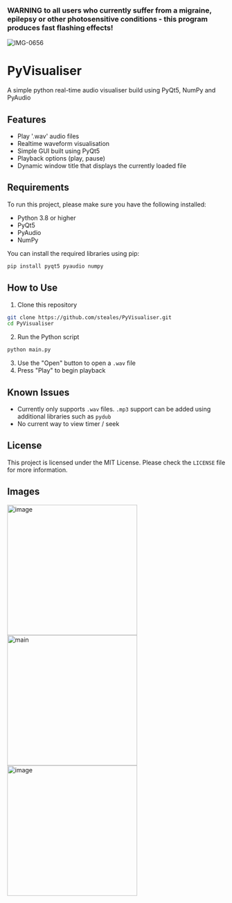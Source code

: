 ### WARNING to all users who currently suffer from a migraine, epilepsy or other photosensitive conditions - this program produces fast flashing effects!

<img src="https://i.ibb.co/mDCmYTt/IMG-0656.png" alt="IMG-0656" border="0">

# PyVisualiser
A simple python real-time audio visualiser build using PyQt5, NumPy and PyAudio

## Features
- Play '.wav' audio files
- Realtime waveform visualisation
- Simple GUI built using PyQt5
- Playback options (play, pause)
- Dynamic window title that displays the currently loaded file

## Requirements
To run this project, please make sure you have the following installed:
- Python 3.8 or higher
- PyQt5
- PyAudio
- NumPy

You can install the required libraries using pip:
```bash
pip install pyqt5 pyaudio numpy
```

## How to Use

1. Clone this repository
```bash
git clone https://github.com/steales/PyVisualiser.git
cd PyVisualiser
```
2. Run the Python script
```bash
python main.py
```
3. Use the "Open" button to open a `.wav` file
4. Press "Play" to begin playback

## Known Issues
- Currently only supports `.wav` files. `.mp3` support can be added using additional libraries such as `pydub`
- No current way to view timer / seek

## License
This project is licensed under the MIT License. Please check the `LICENSE` file for more information.

## Images
<img src="https://i.ibb.co/HCc4tSs/image.png" alt="image" border="0" width="300"> <img src="https://i.ibb.co/ZLC76sW/main.png" alt="main" border="0" width="300"> <img src="https://i.ibb.co/VDG9qQ0/image.png" alt="image" border="0" width="300">
